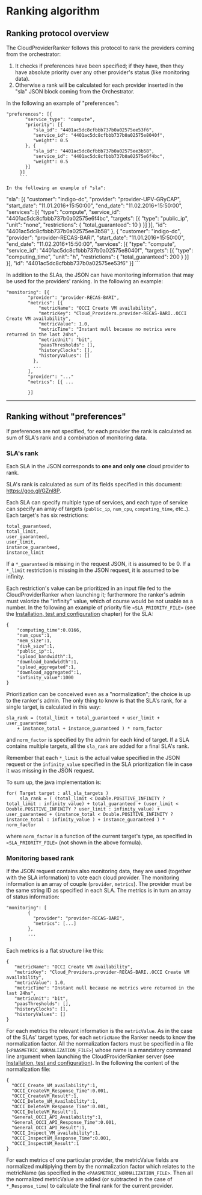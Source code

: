 # Ranking algorithm
## Ranking protocol overview
The CloudProviderRanker follows this protocol to rank the providers coming from the orchestrator:
1. It checks if preferences have been specified; if they have, then they have absolute priority over any other provider's status (like monitoring data). 
2. Otherwise a rank will be calculated for each provider inserted in the "sla" JSON block coming from the Orchestrator.

In the following an example of "preferences":

```
"preferences": [{
       "service_type": "compute",
       "priority": [{
          "sla_id": "4401ac5dc8cfbbb737b0a02575ee53f6",
          "service_id": "4401ac5dc8cfbbb737b0a02575e8040f",
          "weight": 0.5
       }, {
          "sla_id": "4401ac5dc8cfbbb737b0a02575ee3b58",
          "service_id": "4401ac5dc8cfbbb737b0a02575e6f4bc",
          "weight": 0.5
       }]
     }]
     ```
    
In the following an example of "sla":
```
"sla": [{
		"customer": "indigo-dc",
		"provider": "provider-UPV-GRyCAP",
		"start_date": "11.01.2016+15:50:00",
		"end_date": "11.02.2016+15:50:00",
		"services": [{
			"type": "compute",
			"service_id": "4401ac5dc8cfbbb737b0a02575e6f4bc",
			"targets": [{
				"type": "public_ip",
				"unit": "none",
				"restrictions": {
					"total_guaranteed": 10
				}
			}]
		}],
		"id": "4401ac5dc8cfbbb737b0a02575ee3b58"
	}, {
		"customer": "indigo-dc",
		"provider": "provider-RECAS-BARI",
		"start_date": "11.01.2016+15:50:00",
		"end_date": "11.02.2016+15:50:00",
		"services": [{
			"type": "compute",
			"service_id": "4401ac5dc8cfbbb737b0a02575e8040f",
			"targets": [{
				"type": "computing_time",
				"unit": "h",
				"restrictions": {
					"total_guaranteed": 200
				}
			}]
		}],
		"id": "4401ac5dc8cfbbb737b0a02575ee53f6"
	}]
    ```
    
In addition to the SLAs, the JSON can have monitoring information that may be used for the providers' ranking. In the following an example:

```
"monitoring": [{
		"provider": "provider-RECAS-BARI",
		"metrics": [{
			"metricName": "OCCI Create VM availability",
			"metricKey": "Cloud_Providers.provider-RECAS-BARI..OCCI Create VM availability",
			"metricValue": 1.0,
			"metricTime": "Instant null because no metrics were returned in the last 24hs",
			"metricUnit": "bit",
			"paasThresholds": [],
			"historyClocks": [],
			"historyValues": []
		  },
          ...
        ],
        "provider": "..."
        "metrics": [{ ...
        
        }]
```   

---

## Ranking without "preferences"
If preferences are not specified, for each provider the rank is calculated as sum of SLA's rank and a combination of monitoring data.

### SLA's rank
Each SLA in the JSON corresponds to **one and only one** cloud provider to rank.

SLA's rank is calculated as sum of its fields specified in this document: https://goo.gl/GZnl8P.

Each SLA can specify multiple type of services, and each type of service can specify an array of targets (```public_ip```, ```num_cpu```, ```computing_time```, etc..). Each target's has six restrictions:

```
total_guaranteed,
total_limit,
user_guaranteed,
user_limit,
instance_guaranteed,
instance_limit
```

If a ```*_guaranteed``` is missing in the request JSON, it is assumed to be 0. If a ```*_limit``` restriction is missing in the JSON request, it is assumed to be infinity.

Each restriction's value can be prioritized in an input file fed to the CloudProviderRanker when launching it; furthermore the ranker's admin must valorize the "infinity" value, which of course would be not usable as a number. In the following an example of priority file ```<SLA_PRIORITY_FILE>``` (see the [Installation, test and configuration](chapter1.md) chapter) for the SLA:

```
{
    "computing_time":0.0166,
    "num_cpus":1,
    "mem_size":1,
    "disk_size":1,
    "public_ip":1,
    "upload_bandwidth":1,
    "download_bandwidth":1,
    "upload_aggregated":1,
    "download_aggregated":1,
    "infinity_value":1000
}
```

Prioritization can be conceived even as a "normalization"; the choice is up to the ranker's admin.
The only thing to know is that the SLA's rank, for a single target, is calculated in this way:

    sla_rank = (total_limit + total_guaranteed + user_limit + user_guaranteed
        + instance_total + instance_guaranteed ) * norm_factor
        
and ```norm_factor``` is specified by the admin for each kind of target. If a SLA contains multiple targets, all the ```sla_rank``` are added for a final SLA's rank.

Remember that each ```*_limit``` is the actual value specified in the JSON request or the ```infinity_value``` specified in the SLA prioritization file in case it was missing in the JSON request.

To sum up, the java implementation is:

    for( Target target : all_sla_targets )
         sla_rank = ( (total_limit < Double.POSITIVE_INFINITY ? total_limit : infinity_value) + total_guaranteed + (user_limit < Double.POSITIVE_INFINITY ? user_limit : infinity_value) + user_guaranteed + (instance_total < Double.POSITIVE_INFINITY ? instance_total : infinity_value ) + instance_guaranteed ) * norm_factor
        
where ```norm_factor``` is a function of the current target's type, as specified in ```<SLA_PRIORITY_FILE>``` (not shown  in the above formula).
        
### Monitoring based rank
If the JSON request contains also monitoring data, they are used (together with the SLA information) to vote each cloud provider.
The monitoring information is an array of couple (```provider```, ```metrics```). The provider must be the same string ID as specified in each SLA. The metrics is in turn an array of status information:
```
"monitoring": [
        {
          "provider": "provider-RECAS-BARI",
          "metrics": [...] 
        },
        ...
 ]
 ```
Each metrics is a flat structure like this:
```
{
   "metricName": "OCCI Create VM availability",
   "metricKey": "Cloud_Providers.provider-RECAS-BARI..OCCI Create VM availability",
   "metricValue": 1.0,
   "metricTime": "Instant null because no metrics were returned in the last 24hs",
   "metricUnit": "bit",
   "paasThresholds": [],
   "historyClocks": [],
   "historyValues": []
}
```
For each metrics the relevant information is the ```metricValue```. As in the case of the SLAs' target types, for each ```metricName``` the Ranker needs to know the normalization factor. All the normalization factors must be specified in a file (```<PAASMETRIC_NORMALIZATION_FILE>```) whose name is a mandatory command line argument when launching the CloudProviderRanker server (see [Installation, test and configuration](chapter1.md)).
In the following the content of the normalization file:
```
{
  "OCCI_Create_VM_availability":1,
  "OCCI_CreateVM_Response_Time":0.001,
  "OCCI_CreateVM_Result":1,
  "OCCI_Delete_VM_Availability":1,
  "OCCI_DeleteVM_Response_Time":0.001,
  "OCCI_DeleteVM_Result":1,
  "General_OCCI_API_Availability":1,
  "General_OCCI_API_Response_Time":0.001,
  "General_OCCI_API_Result":1,
  "OCCI_Inspect_VM_availability":1,
  "OCCI_InspectVM_Response_Time":0.001,
  "OCCI_InspectVM_Result":1
}
```

For each metrics of one particular provider, the metricValue fields are normalized  multiplying them by the normalization factor which relates to the metricName (as specified in the ```<PAASMETRIC_NORMALIZATION_FILE>```. Then all the normalized metricValue are added (or subtracted in the case of ```*_Response_time```) to calculate the final rank for the current provider.




